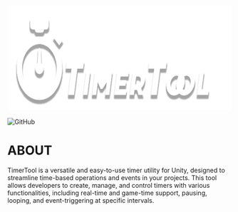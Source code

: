 <img height="235" src="Images/banner.png" alt="banner" />

![GitHub](https://img.shields.io/github/license/himar33/TimerTool-Unity-Utility?link=https%3A%2F%2Fgithub.com%2Fhimar33%2FTimerTool-Unity-Utility%2Fblob%2Fmain%2FLICENSE)

# ABOUT
TimerTool is a versatile and easy-to-use timer utility for Unity, designed to streamline time-based operations and events in your projects. This tool allows developers to create, manage, and control timers with various functionalities, including real-time and game-time support, pausing, looping, and event-triggering at specific intervals.
